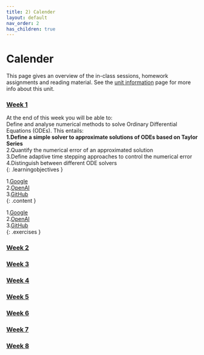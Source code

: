 ```yaml
---
title: 2) Calender
layout: default
nav_order: 2
has_children: true
---
```


# Calender

This page gives an overview of the in-class sessions, homework assignments and reading material. See the [unit information](index.html) page for more info about this unit.

### [Week 1](Weeks/Week1.html)

At the end of this week you will be able to: <br>
Define and analyse numerical methods to solve Ordinary Differential Equations (ODEs). This entails:<br>
<b>1.Define a simple solver to approximate solutions of ODEs based on Taylor Series</b> <br>
2.Quantify the numerical error of an approximated solution <br>
3.Define adaptive time stepping approaches to control the numerical error <br>
4.Distinguish between different ODE solvers <br>
{: .learningobjectives }

1.[Google](https://www.google.com)<br>
2.[OpenAI](https://www.openai.com)<br>
3.[GitHub](https://www.github.com)<br>
{: .content }


1.[Google](https://www.google.com)<br>
2.[OpenAI](https://www.openai.com)<br>
3.[GitHub](https://www.github.com)<br>
{: .exercises }

### [Week 2](Weeks/Week2.html)
### [Week 3](Weeks/Week3.html)
### [Week 4](Weeks/Week4.html)
### [Week 5](Weeks/Week5.html)
### [Week 6](Weeks/Week6.html)
### [Week 7](Weeks/Week7.html)
### [Week 8](Weeks/Week8.html)
